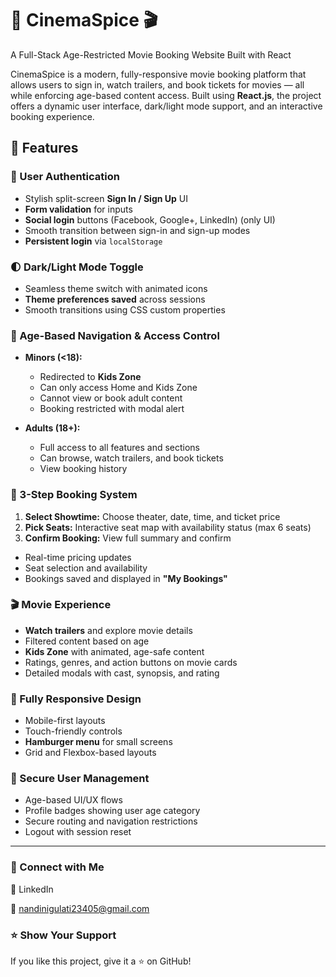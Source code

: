 # 🍿 CinemaSpice 🎬  
A Full-Stack Age-Restricted Movie Booking Website Built with React

CinemaSpice is a modern, fully-responsive movie booking platform that allows users to sign in, watch trailers, and book tickets for movies — all while enforcing age-based content access. Built using **React.js**, the project offers a dynamic user interface, dark/light mode support, and an interactive booking experience.

## 🚀 Features

### 🔐 User Authentication
- Stylish split-screen **Sign In / Sign Up** UI
- **Form validation** for inputs
- **Social login** buttons (Facebook, Google+, LinkedIn) (only UI)
- Smooth transition between sign-in and sign-up modes
- **Persistent login** via `localStorage`

### 🌓 Dark/Light Mode Toggle
- Seamless theme switch with animated icons
- **Theme preferences saved** across sessions
- Smooth transitions using CSS custom properties

### 👶 Age-Based Navigation & Access Control
- **Minors (<18):**
  - Redirected to **Kids Zone**
  - Can only access Home and Kids Zone
  - Cannot view or book adult content
  - Booking restricted with modal alert

- **Adults (18+):**
  - Full access to all features and sections
  - Can browse, watch trailers, and book tickets
  - View booking history

### 🎫 3-Step Booking System
1. **Select Showtime:** Choose theater, date, time, and ticket price
2. **Pick Seats:** Interactive seat map with availability status (max 6 seats)
3. **Confirm Booking:** View full summary and confirm

- Real-time pricing updates
- Seat selection and availability
- Bookings saved and displayed in **"My Bookings"**

### 🎬 Movie Experience
- **Watch trailers** and explore movie details
- Filtered content based on age
- **Kids Zone** with animated, age-safe content
- Ratings, genres, and action buttons on movie cards
- Detailed modals with cast, synopsis, and rating

### 📱 Fully Responsive Design
- Mobile-first layouts
- Touch-friendly controls
- **Hamburger menu** for small screens
- Grid and Flexbox-based layouts

### 🔐 Secure User Management
- Age-based UI/UX flows
- Profile badges showing user age category
- Secure routing and navigation restrictions
- Logout with session reset

---

### 💌 Connect with Me
🔗 LinkedIn

📧 nandinigulati23405@gmail.com

### ⭐ Show Your Support
If you like this project, give it a ⭐ on GitHub!

